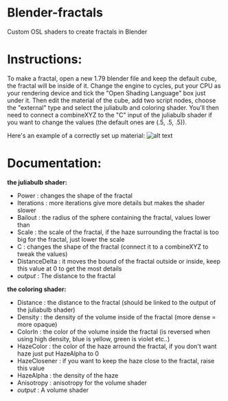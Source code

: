 # Blender-fractals
Custom OSL shaders to create fractals in Blender

# Instructions:
To make a fractal, open a new 1.79 blender file and keep the default cube, the fractal will be inside of it. Change the engine to cycles, put your CPU as your rendering device and tick the "Open Shading Language" box just under it. Then edit the material of the cube, add two script nodes, choose the "external" type and select the juliabulb and coloring shader. You'll then need to connect a combineXYZ to the "C" input of the juliabulb shader if you want to change the values (the default ones are (.5, .5, .5)).

Here's an example of a correctly set up material:
![alt text](https://i.imgur.com/FYhRpR4.png)



# Documentation:
**the juliabulb shader:**
 - Power : changes the shape of the fractal
 - Iterations : more iterations give more details but makes the shader slower
 - Bailout : the radius of the sphere containing the fractal, values lower than
 - Scale : the scale of the fractal, if the haze surrounding the fractal is too big for the fractal, just lower the scale
 - C : changes the shape of the fractal (connect it to a combineXYZ to tweak the values)
 - DistanceDelta : it moves the bound of the fractal outside or inside, keep this value at 0 to get the most details
 - *output* : The distance to the fractal

**the coloring shader:**
 - Distance : the distance to the fractal (should be linked to the output of the juliabulb shader)
 - Density : the density of the volume inside of the fractal (more dense = more opaque)
 - ColorIn : the color of the volume inside the fractal (is reversed when using high density, blue is yellow, green is violet etc..)
 - HazeColor : the color of the haze arround the fractal, if you don't want haze just put HazeAlpha to 0
 - HazeClosener : if you want to keep the haze close to the fractal, raise this value
 - HazeAlpha : the density of the haze
 - Anisotropy : anisotropy for the volume shader
 - *output* : A volume shader
